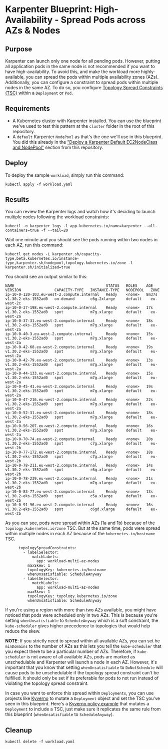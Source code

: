 # Karpenter Blueprint: High-Availability - Spread Pods across AZs & Nodes

## Purpose
Karpenter can launch only one node for all pending pods. However, putting all application pods in the same node is not recommended if you want to have high-availability. To avoid this, and make the workload more highly-available, you can spread the pods within multiple availability zones (AZs). Additionally, you can configure a constraint to spread pods within multiple nodes in the same AZ. To do so, you configure [Topology Spread Constraints (TSC)](https://kubernetes.io/docs/concepts/scheduling-eviction/topology-spread-constraints/) within a `Deployment` or `Pod`.

## Requirements

* A Kubernetes cluster with Karpenter installed. You can use the blueprint we've used to test this pattern at the `cluster` folder in the root of this repository.
* A `default` Karpenter `NodePool` as that's the one we'll use in this blueprint. You did this already in the ["Deploy a Karpenter Default EC2NodeClass and NodePool"](../../README.md) section from this repository.

## Deploy

To deploy the sample `workload`, simply run this command:

```
kubectl apply -f workload.yaml
```

## Results

You can review the Karpenter logs and watch how it's deciding to launch multiple nodes following the workload constraints:

```
kubectl -n karpenter logs -l app.kubernetes.io/name=karpenter --all-containers=true -f --tail=20
```

Wait one minute and you should see the pods running within two nodes in each AZ, run this command:

```
kubectl get nodes -L karpenter.sh/capacity-type,beta.kubernetes.io/instance-type,karpenter.sh/nodepool,topology.kubernetes.io/zone -l karpenter.sh/initialized=true
```

You should see an output similar to this:

```
NAME                                         STATUS   ROLES    AGE     VERSION               CAPACITY-TYPE   INSTANCE-TYPE   NODEPOOL   ZONE
ip-10-0-120-103.eu-west-2.compute.internal   Ready    <none>   8m37s   v1.30.2-eks-1552ad0   on-demand       c6g.2xlarge     default    eu-west-2c
ip-10-0-37-198.eu-west-2.compute.internal    Ready    <none>   17s     v1.30.2-eks-1552ad0   spot            m7g.xlarge      default    eu-west-2a
ip-10-0-37-31.eu-west-2.compute.internal     Ready    <none>   18s     v1.30.2-eks-1552ad0   spot            m7g.xlarge      default    eu-west-2a
ip-10-0-40-3.eu-west-2.compute.internal      Ready    <none>   15s     v1.30.2-eks-1552ad0   spot            m7g.xlarge      default    eu-west-2a
ip-10-0-42-68.eu-west-2.compute.internal     Ready    <none>   19s     v1.30.2-eks-1552ad0   spot            m7g.xlarge      default    eu-west-2a
ip-10-0-42-79.eu-west-2.compute.internal     Ready    <none>   13s     v1.30.2-eks-1552ad0   spot            m7g.xlarge      default    eu-west-2a
ip-10-0-44-133.eu-west-2.compute.internal    Ready    <none>   15s     v1.30.2-eks-1552ad0   spot            m7g.xlarge      default    eu-west-2a
ip-10-0-45-41.eu-west-2.compute.internal     Ready    <none>   19s     v1.30.2-eks-1552ad0   spot            m7g.xlarge      default    eu-west-2a
ip-10-0-47-216.eu-west-2.compute.internal    Ready    <none>   22s     v1.30.2-eks-1552ad0   spot            m7g.xlarge      default    eu-west-2a
ip-10-0-52-31.eu-west-2.compute.internal     Ready    <none>   18s     v1.30.2-eks-1552ad0   spot            m7g.xlarge      default    eu-west-2a
ip-10-0-56-207.eu-west-2.compute.internal    Ready    <none>   16s     v1.30.2-eks-1552ad0   spot            m7g.xlarge      default    eu-west-2a
ip-10-0-70-74.eu-west-2.compute.internal     Ready    <none>   20s     v1.30.2-eks-1552ad0   spot            c7g.xlarge      default    eu-west-2b
ip-10-0-77-172.eu-west-2.compute.internal    Ready    <none>   18s     v1.30.2-eks-1552ad0   spot            c7g.xlarge      default    eu-west-2b
ip-10-0-78-211.eu-west-2.compute.internal    Ready    <none>   14s     v1.30.2-eks-1552ad0   spot            r6g.xlarge      default    eu-west-2b
ip-10-0-78-239.eu-west-2.compute.internal    Ready    <none>   21s     v1.30.2-eks-1552ad0   spot            m7g.xlarge      default    eu-west-2b
ip-10-0-83-77.eu-west-2.compute.internal     Ready    <none>   13s     v1.30.2-eks-1552ad0   spot            c5a.xlarge      default    eu-west-2b
ip-10-0-91-96.eu-west-2.compute.internal     Ready    <none>   16s     v1.30.2-eks-1552ad0   spot            c6gd.xlarge     default    eu-west-2b
```

As you can see, pods were spread within AZs (1a and 1b) because of the `topology.kubernetes.io/zone` TSC. But at the same time, pods were spread within multiple nodes in each AZ because of the `kubernetes.io/hostname` TSC.

```
      topologySpreadConstraints:
        - labelSelector:
            matchLabels:
              app: workload-multi-az-nodes
          maxSkew: 1
          topologyKey: kubernetes.io/hostname
          whenUnsatisfiable: ScheduleAnyway
        - labelSelector:
            matchLabels:
              app: workload-multi-az-nodes
          maxSkew: 1
          topologyKey: topology.kubernetes.io/zone
          whenUnsatisfiable: ScheduleAnyway
```

If you're using a region with more than two AZs available, you might have noticed that pods were scheduled only in two AZs. This is because you're setting `whenUnsatisfiable` to `ScheduleAnyway` which is a soft constraint, the `kube-scheduler` gives higher precedence to topologies that would help reduce the skew.

**NOTE**: If you strictly need to spread within all available AZs, you can set he `minDomains` to the number of AZs as this lets you tell the `kube-scheduler` that you expect there to be a particular number of AZs. Therefore, if `kube-scheduler` is not aware of all available AZs, pods are marked as unschedulable and Karpenter will launch a node in each AZ. However, it's important that you know that setting `whenUnsatisfiable` to `DoNotSchedule` will cause pods to be unschedulable if the topology spread constraint can't be fulfilled. It should only be set if its preferable for pods to not run instead of violating the topology spread constraint.

In case you want to enforce this spread within `Deployments`, you can use projects like [Kyverno](https://kyverno.io) to mutate a `Deployment` object and set the TSC you've seen in this blueprint. Here's a [Kyverno policy example](https://kyverno.io/policies/other/s-z/spread-pods-across-topology/spread-pods-across-topology/) that mutates a `Deployment` to include a TSC, just make sure it replicates the same rule from this blueprint (`whenUnsatisfiable` to `ScheduleAnyway`).
 
## Cleanup

```
kubectl delete -f workload.yaml
```